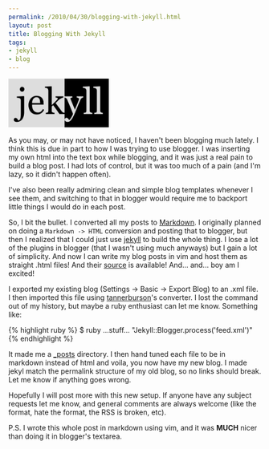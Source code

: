 ```yaml
---
permalink: /2010/04/30/blogging-with-jekyll.html
layout: post
title: Blogging With Jekyll
tags: 
- jekyll
- blog
---
```

[<img src="/images/jekyll.png" class="right" width="200" alt="jekyl">](http://jekyllrb.com/)

As you may, or may not have noticed, I haven't been blogging much lately. I think this is due in part to how I was trying to use blogger. I was inserting my own html into the text box while blogging, and it was just a real pain to build a blog post. I had lots of control, but it was too much of a pain (and I'm lazy, so it didn't happen often).

I've also been really admiring clean and simple blog templates whenever I see them, and switching to that in blogger would require me to backport little things I would do in each post. 

So, I bit the bullet. I converted all my posts to [Markdown](http://daringfireball.net/projects/markdown/syntax). I originally planned on doing a `Markdown -> HTML` conversion and posting that to blogger, but then I realized that I could just use [jekyll](http://jekyllrb.com/) to build the whole thing. I lose a lot of the plugins in blogger (that I wasn't using much anyways) but I gain a lot of simplicity. And now I can write my blog posts in vim and host them as straight .html files! And their [source](http://github.com/ptarjan/ptarjan.github.com) is available! And... and... boy am I excited!

I exported my existing blog (Settings -> Basic -> Export Blog) to an .xml file. I then imported this file using [tannerburson](http://github.com/tannerburson/jekyll/blob/master/lib/jekyll/converters/blogger.rb)'s converter. I lost the command out of my history, but maybe a ruby enthusiast can let me know. Something like: 

{% highlight ruby %}
$ ruby ...stuff... "Jekyll::Blogger.process('feed.xml')"
{% endhighlight %}

It made me a [\_posts](http://github.com/ptarjan/ptarjan.github.com/tree/master/_posts/) directory. I then hand tuned each file to be in markdown instead of html and voila, you now have my new blog. I made jekyl match the permalink structure of my old blog, so no links should break. Let me know if anything goes wrong.

Hopefully I will post more with this new setup. If anyone have any subject requests let me know, and general comments are always welcome (like the format, hate the format, the RSS is broken, etc).

P.S. I wrote this whole post in markdown using vim, and it was **MUCH** nicer than doing it in blogger's textarea.
